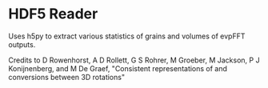 
# HDF5 Reader

Uses h5py to extract various statistics of grains and volumes of evpFFT outputs.

Credits to
D Rowenhorst, A D Rollett, G S Rohrer, M Groeber, M Jackson, P J Konijnenberg, and M De Graef, "Consistent representations of and conversions between 3D rotations"
